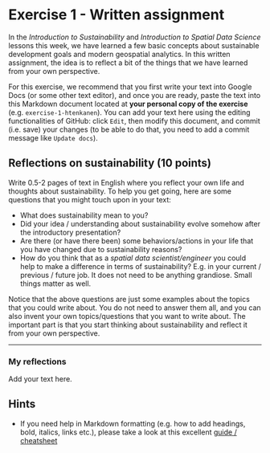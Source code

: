 # Exercise 1 - Written assignment

In the *Introduction to Sustainability* and *Introduction to Spatial Data Science* lessons this week, we have learned 
a few basic concepts about sustainable development goals and modern geospatial analytics. 
In this written assignment, the idea is to reflect a bit of the things that we have learned from your own perspective.

For this exercise, we recommend that you first write your text into Google Docs (or some other text editor), and once you are ready, paste the text into this Markdown document located at **your personal copy of the exercise** (e.g. `exercise-1-htenkanen`). You can add your text here using the editing functionalities of GitHub: click `Edit`, then modify this document, and commit (i.e. save) your changes (to be able to do that, you need to add a commit message like `Update docs`). 

## Reflections on sustainability (10 points)

Write 0.5-2 pages of text in English where you reflect your own life and thoughts about sustainability.
To help you get going, here are some questions that you might touch upon in your text:

 - What does sustainability mean to you?
 - Did your idea / understanding about sustainability evolve somehow after the introductory presentation?
 - Are there (or have there been) some behaviors/actions in your life that you have changed due to sustainability reasons?
 - How do you think that as a *spatial data scientist/engineer* you could help to make a difference in terms of sustainability? 
 E.g. in your current / previous / future job. It does not need to be anything grandiose. Small things matter as well. 

Notice that the above questions are just some examples about the topics that you could write about. 
You do not need to answer them all, and you can also invent your own topics/questions that you want to
write about. The important part is that you start thinking about sustainability and reflect it from your own 
perspective.

----------------

### My reflections

Add your text here.

## Hints

- If you need help in Markdown formatting (e.g. how to add headings, bold, italics, links etc.), please take a look at this excellent [guide / cheatsheet](https://www.markdownguide.org/cheat-sheet/) 
